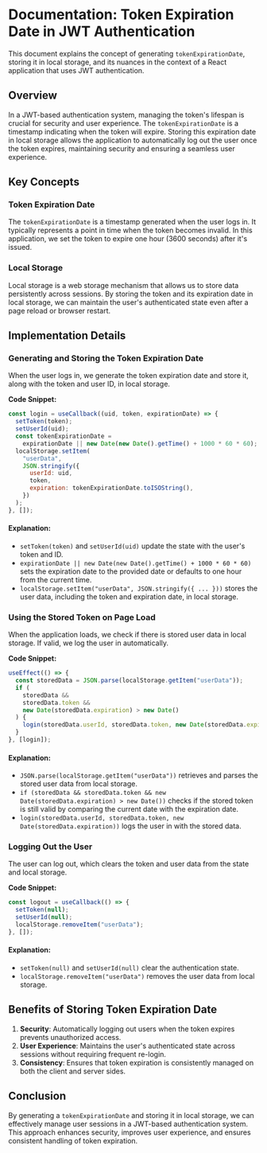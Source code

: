 # Documentation: Token Expiration Date in JWT Authentication

This document explains the concept of generating `tokenExpirationDate`, storing it in local storage, and its nuances in the context of a React application that uses JWT authentication.

## Overview

In a JWT-based authentication system, managing the token's lifespan is crucial for security and user experience. The `tokenExpirationDate` is a timestamp indicating when the token will expire. Storing this expiration date in local storage allows the application to automatically log out the user once the token expires, maintaining security and ensuring a seamless user experience.

## Key Concepts

### Token Expiration Date

The `tokenExpirationDate` is a timestamp generated when the user logs in. It typically represents a point in time when the token becomes invalid. In this application, we set the token to expire one hour (3600 seconds) after it's issued.

### Local Storage

Local storage is a web storage mechanism that allows us to store data persistently across sessions. By storing the token and its expiration date in local storage, we can maintain the user's authenticated state even after a page reload or browser restart.

## Implementation Details

### Generating and Storing the Token Expiration Date

When the user logs in, we generate the token expiration date and store it, along with the token and user ID, in local storage.

**Code Snippet:**

```javascript
const login = useCallback((uid, token, expirationDate) => {
  setToken(token);
  setUserId(uid);
  const tokenExpirationDate =
    expirationDate || new Date(new Date().getTime() + 1000 * 60 * 60); // Set expiration date to 1 hour from now
  localStorage.setItem(
    "userData",
    JSON.stringify({
      userId: uid,
      token,
      expiration: tokenExpirationDate.toISOString(),
    })
  );
}, []);
```

#### Explanation:

- `setToken(token)` and `setUserId(uid)` update the state with the user's token and ID.
- `expirationDate || new Date(new Date().getTime() + 1000 * 60 * 60)` sets the expiration date to the provided date or defaults to one hour from the current time.
- `localStorage.setItem("userData", JSON.stringify({ ... }))` stores the user data, including the token and expiration date, in local storage.

### Using the Stored Token on Page Load

When the application loads, we check if there is stored user data in local storage. If valid, we log the user in automatically.

**Code Snippet:**

```javascript
useEffect(() => {
  const storedData = JSON.parse(localStorage.getItem("userData"));
  if (
    storedData &&
    storedData.token &&
    new Date(storedData.expiration) > new Date()
  ) {
    login(storedData.userId, storedData.token, new Date(storedData.expiration));
  }
}, [login]);
```

#### Explanation:

- `JSON.parse(localStorage.getItem("userData"))` retrieves and parses the stored user data from local storage.
- `if (storedData && storedData.token && new Date(storedData.expiration) > new Date())` checks if the stored token is still valid by comparing the current date with the expiration date.
- `login(storedData.userId, storedData.token, new Date(storedData.expiration))` logs the user in with the stored data.

### Logging Out the User

The user can log out, which clears the token and user data from the state and local storage.

**Code Snippet:**

```javascript
const logout = useCallback(() => {
  setToken(null);
  setUserId(null);
  localStorage.removeItem("userData");
}, []);
```

#### Explanation:

- `setToken(null)` and `setUserId(null)` clear the authentication state.
- `localStorage.removeItem("userData")` removes the user data from local storage.

## Benefits of Storing Token Expiration Date

1. **Security**: Automatically logging out users when the token expires prevents unauthorized access.
2. **User Experience**: Maintains the user's authenticated state across sessions without requiring frequent re-login.
3. **Consistency**: Ensures that token expiration is consistently managed on both the client and server sides.

## Conclusion

By generating a `tokenExpirationDate` and storing it in local storage, we can effectively manage user sessions in a JWT-based authentication system. This approach enhances security, improves user experience, and ensures consistent handling of token expiration.
